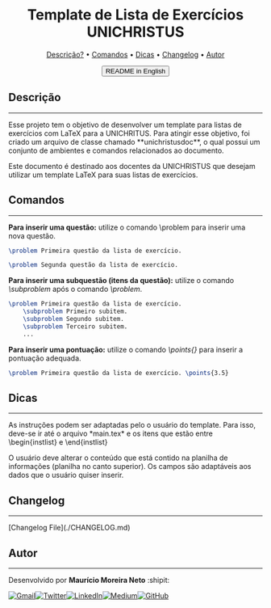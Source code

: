 <!-- Title -->
<div align="center">
    <h1><b>Template de Lista de Exercícios UNICHRISTUS</b></h1>
</div>

<!-- Table of Contents -->
<p align="center">
    <a href="#descricao">Descrição?</a> •
    <a href="#comandos">Comandos</a> •
    <a href="#dicas">Dicas</a> •
    <a href="#changelog">Changelog</a> •
    <a href="#autor">Autor</a>
</p>

<p align="center"><button href="lib/README-en.md">README in English</button></p>

<!-- section -->
## Descrição
<hr/>
<p>Esse projeto tem o objetivo de desenvolver um template para listas de exercícios com LaTeX para a UNICHRITUS. Para atingir esse objetivo, foi criado um arquivo de classe chamado **unichristusdoc**, o qual possui um conjunto de ambientes e comandos relacionados ao documento. 


Este documento é destinado aos docentes da UNICHRISTUS que desejam utilizar um template LaTeX para suas listas de exercícios. </p>


## Comandos
<hr/>
<b>Para inserir uma questão:</b> utilize o comando \problem para inserir uma nova questão.

```tex
\problem Primeira questão da lista de exercício.

\problem Segunda questão da lista de exercício.
```

<b>Para inserir uma subquestão (itens da questão):</b> utilize o comando *\subproblem* após o comando *\problem*.

```tex
\problem Primeira questão da lista de exercício.
    \subproblem Primeiro subitem.
    \subproblem Segundo subitem.
    \subproblem Terceiro subitem.
    ...
```

<b>Para inserir uma pontuação:</b> utilize o comando *\points{}* para inserir a pontuação adequada.

```tex
\problem Primeira questão da lista de exercício. \points{3.5}
```

## Dicas
<hr/>
<p>As instruções podem ser adaptadas pelo o usuário do template. Para isso, deve-se ir até o arquivo *main.tex* e os itens que estão entre \begin{instlist} e \end{instlist}</p>

<p>O usuário deve alterar o conteúdo que está contido na planilha de informações (planilha no canto superior). Os campos são adaptáveis aos dados que o usuário quiser inserir.</p>

## Changelog
<hr/>
[Changelog File](./CHANGELOG.md)

## Autor
<hr/>

Desenvolvido por <b>Maurício Moreira Neto</b> :shipit: 

[![Gmail](https://img.shields.io/badge/Gmail-D14836?style=for-the-badge&logo=gmail&logoColor=white)](mailto:mauricio.moreira@unichristus.edu.br)[![Twitter](https://img.shields.io/badge/Twitter-1DA1F2?style=for-the-badge&logo=twitter&logoColor=white)](https://twitter.com/maumneto)[![LinkedIn](https://img.shields.io/badge/LinkedIn-0077B5?style=for-the-badge&logo=linkedin&logoColor=white)](https://www.linkedin.com/in/maumneto/)[![Medium](https://img.shields.io/badge/Medium-12100E?style=for-the-badge&logo=medium&logoColor=white)](https://medium.com/@maumneto)[![GitHub](https://img.shields.io/badge/GitHub-100000?style=for-the-badge&logo=github&logoColor=white)](https://github.com/profmauricioneto)